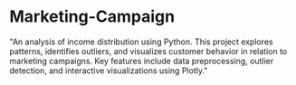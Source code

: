 # Marketing-Campaign
"An analysis of income distribution using Python. This project explores patterns, identifies outliers, and visualizes customer behavior in relation to marketing campaigns. Key features include data preprocessing, outlier detection, and interactive visualizations using Plotly."
